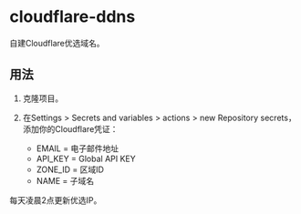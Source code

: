 # cloudflare-ddns

自建Cloudflare优选域名。

## 用法

1. 克隆项目。
2. 在Settings > Secrets and variables > actions > new Repository secrets，添加你的Cloudflare凭证：

    - EMAIL = 电子邮件地址
    - API_KEY = Global API KEY
    - ZONE_ID = 区域ID
    - NAME = 子域名

每天凌晨2点更新优选IP。

